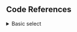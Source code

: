 ## Code References

<details>
<summary>Basic select</summary>

No. | Basic Select      |
|---|-------------------|
1   | [Revising select query I](https://github.com/Satyabratamishra246/hackerank-solutions/blob/59e897a86ae7036471a64ca4633bbff3fda241de/sql/basic-select/Revising%20the%20Select%20Query%20I.sql) |
2   | [Revising select query II](https://github.com/Satyabratamishra246/hackerank-solutions/blob/59e897a86ae7036471a64ca4633bbff3fda241de/sql/basic-select/Revising%20the%20Select%20Query%20II.sql) |
3   | [Select all](https://github.com/Satyabratamishra246/hackerank-solutions/blob/5a82d0c880287adc2051fd2efeadc462a482c654/sql/basic-select/select%20all.sql) |
4   | [Select by ID](https://github.com/Satyabratamishra246/hackerank-solutions/blob/5a82d0c880287adc2051fd2efeadc462a482c654/sql/basic-select/Select%20By%20ID.sql) |
5   | [Japanese cities' attributes](https://github.com/Satyabratamishra246/hackerank-solutions/blob/5a82d0c880287adc2051fd2efeadc462a482c654/sql/basic-select/Japanese%20Cities'%20Attributes.sql) |
6   | [Japanese citie's name](https://github.com/Satyabratamishra246/hackerank-solutions/blob/5a82d0c880287adc2051fd2efeadc462a482c654/sql/basic-select/Japanese%20Cities'%20Names.sql) |
7   | [Weather Observation Station 1](https://github.com/Satyabratamishra246/hackerank-solutions/blob/5a82d0c880287adc2051fd2efeadc462a482c654/sql/basic-select/Weather%20Observation%20Station%201.sql) |
8   | [Weather Observation Station 3](https://github.com/Satyabratamishra246/hackerank-solutions/blob/5a82d0c880287adc2051fd2efeadc462a482c654/sql/basic-select/Weather%20Observation%20Station%203.sql) |
9   | [Weather Observation Station 4](https://github.com/Satyabratamishra246/hackerank-solutions/blob/5a82d0c880287adc2051fd2efeadc462a482c654/sql/basic-select/Weather%20Observation%20Station%204.sql) |
10  | [Weather Observation Station 5](https://github.com/Satyabratamishra246/hackerank-solutions/blob/5a82d0c880287adc2051fd2efeadc462a482c654/sql/basic-select/Weather%20Observation%20Station%205.sql) |
11  | [Weather Observation Station 6](https://github.com/Satyabratamishra246/hackerank-solutions/blob/5a82d0c880287adc2051fd2efeadc462a482c654/sql/basic-select/Weather%20Observation%20Station%206.sql) |
12  | [Weather Observation Station 7](https://github.com/Satyabratamishra246/hackerank-solutions/blob/5a82d0c880287adc2051fd2efeadc462a482c654/sql/basic-select/Weather%20Observation%20Station%207.sql) |
13  | [Weather Observation Station 8](https://github.com/Satyabratamishra246/hackerank-solutions/blob/5a82d0c880287adc2051fd2efeadc462a482c654/sql/basic-select/Weather%20Observation%20Station%208.sql) |
14  | [Weather Observation Station 9](https://github.com/Satyabratamishra246/hackerank-solutions/blob/5a82d0c880287adc2051fd2efeadc462a482c654/sql/basic-select/Weather%20Observation%20Station%209.sql) |
15  | [Weather Observation Station 10](https://github.com/Satyabratamishra246/hackerank-solutions/blob/5a82d0c880287adc2051fd2efeadc462a482c654/sql/basic-select/Weather%20Observation%20Station%2010.sql) |
16  | [Weather Observation Station 11](https://github.com/Satyabratamishra246/hackerank-solutions/blob/5a82d0c880287adc2051fd2efeadc462a482c654/sql/basic-select/Weather%20Observation%20Station%2011.sql) |
17  | [Weather Observation Station 12](https://github.com/Satyabratamishra246/hackerank-solutions/blob/5a82d0c880287adc2051fd2efeadc462a482c654/sql/basic-select/Weather%20Observation%20Station%2012.sql) |
18  | [Higher than 75 marks](https://github.com/Satyabratamishra246/hackerank-solutions/blob/5a82d0c880287adc2051fd2efeadc462a482c654/sql/basic-select/Higher%20Than%2075%20Marks.sql) |
19  | [Employee names](https://github.com/Satyabratamishra246/hackerank-solutions/blob/5a82d0c880287adc2051fd2efeadc462a482c654/sql/basic-select/Employee%20Names.sql) |
20  | [Employees salaries](https://github.com/Satyabratamishra246/hackerank-solutions/blob/5a82d0c880287adc2051fd2efeadc462a482c654/sql/basic-select/Employee%20Salaries.sql) |

</details>

